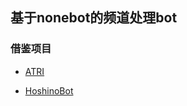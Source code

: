 <h2>基于nonebot的频道处理bot</h2>

<h3>借鉴项目</h3>

- [ATRI](https://github.com/Kyomotoi/ATRI)

- [HoshinoBot](https://github.com/Ice-Cirno/HoshinoBot)